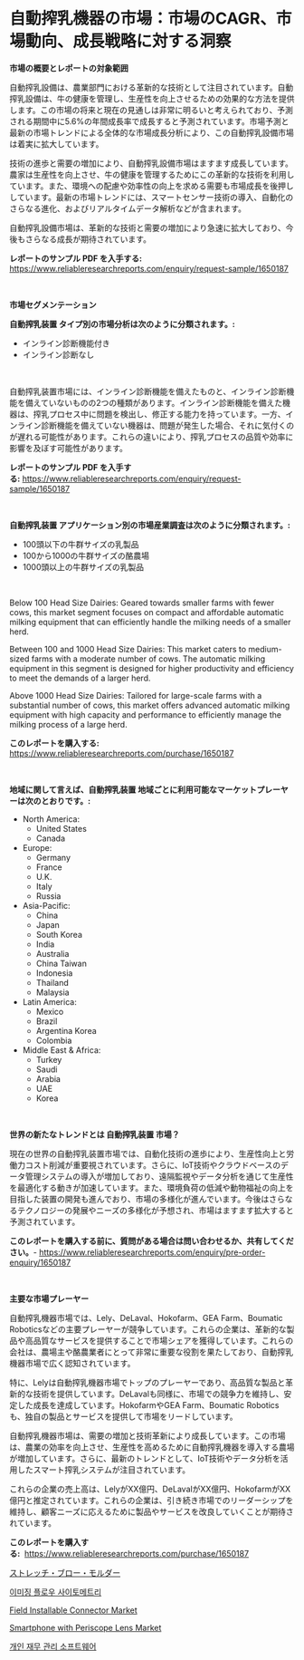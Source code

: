 <p><h1>自動搾乳機器の市場：市場のCAGR、市場動向、成長戦略に対する洞察</h1></p><p><strong>市場の概要とレポートの対象範囲</strong></p>
<p><p>自動搾乳設備は、農業部門における革新的な技術として注目されています。自動搾乳設備は、牛の健康を管理し、生産性を向上させるための効果的な方法を提供します。この市場の将来と現在の見通しは非常に明るいと考えられており、予測される期間中に5.6%の年間成長率で成長すると予測されています。市場予測と最新の市場トレンドによる全体的な市場成長分析により、この自動搾乳設備市場は着実に拡大しています。</p><p>技術の進歩と需要の増加により、自動搾乳設備市場はますます成長しています。農家は生産性を向上させ、牛の健康を管理するためにこの革新的な技術を利用しています。また、環境への配慮や効率性の向上を求める需要も市場成長を後押ししています。最新の市場トレンドには、スマートセンサー技術の導入、自動化のさらなる進化、およびリアルタイムデータ解析などが含まれます。</p><p>自動搾乳設備市場は、革新的な技術と需要の増加により急速に拡大しており、今後もさらなる成長が期待されています。</p></p>
<p><strong>レポートのサンプル PDF を入手する:</strong> <a href="https://www.reliableresearchreports.com/enquiry/request-sample/1650187">https://www.reliableresearchreports.com/enquiry/request-sample/1650187</a></p>
<p>&nbsp;</p>
<p><strong>市場セグメンテーション</strong></p>
<p><strong>自動搾乳装置 タイプ別の市場分析は次のように分類されます。:</strong></p>
<p><ul><li>インライン診断機能付き</li><li>インライン診断なし</li></ul></p>
<p>&nbsp;</p>
<p><p>自動搾乳装置市場には、インライン診断機能を備えたものと、インライン診断機能を備えていないものの2つの種類があります。インライン診断機能を備えた機器は、搾乳プロセス中に問題を検出し、修正する能力を持っています。一方、インライン診断機能を備えていない機器は、問題が発生した場合、それに気付くのが遅れる可能性があります。これらの違いにより、搾乳プロセスの品質や効率に影響を及ぼす可能性があります。</p></p>
<p><strong>レポートのサンプル PDF を入手する:</strong>&nbsp;<a href="https://www.reliableresearchreports.com/enquiry/request-sample/1650187">https://www.reliableresearchreports.com/enquiry/request-sample/1650187</a></p>
<p>&nbsp;</p>
<p><strong> 自動搾乳装置 アプリケーション別の市場産業調査は次のように分類されます。:</strong></p>
<p><ul><li>100頭以下の牛群サイズの乳製品</li><li>100から1000の牛群サイズの酪農場</li><li>1000頭以上の牛群サイズの乳製品</li></ul></p>
<p>&nbsp;</p>
<p><p>Below 100 Head Size Dairies: Geared towards smaller farms with fewer cows, this market segment focuses on compact and affordable automatic milking equipment that can efficiently handle the milking needs of a smaller herd.</p><p>Between 100 and 1000 Head Size Dairies: This market caters to medium-sized farms with a moderate number of cows. The automatic milking equipment in this segment is designed for higher productivity and efficiency to meet the demands of a larger herd.</p><p>Above 1000 Head Size Dairies: Tailored for large-scale farms with a substantial number of cows, this market offers advanced automatic milking equipment with high capacity and performance to efficiently manage the milking process of a large herd.</p></p>
<p><strong>このレポートを購入する:</strong>&nbsp; <a href="https://www.reliableresearchreports.com/purchase/1650187">https://www.reliableresearchreports.com/purchase/1650187</a></p>
<p>&nbsp;</p>
<p><strong>地域に関して言えば、自動搾乳装置 地域ごとに利用可能なマーケットプレーヤーは次のとおりです。:</strong></p>
<p><ul>
    <li>
        North America:
        <ul>
            <li>United States</li>
            <li>Canada</li>
        </ul>
    </li>
    <li>
        Europe:
        <ul>
            <li>Germany</li>
            <li>France</li>
            <li>U.K.</li>
            <li>Italy</li>
            <li>Russia</li>
        </ul>
    </li>
    <li>
        Asia-Pacific:
        <ul>
            <li>China</li>
            <li>Japan</li>
            <li>South Korea</li>
            <li>India</li>
            <li>Australia</li>
            <li>China Taiwan</li>
            <li>Indonesia</li>
            <li>Thailand</li>
            <li>Malaysia</li>
        </ul>
    </li>
    <li>
        Latin America:
        <ul>
            <li>Mexico</li>
            <li>Brazil</li>
            <li>Argentina Korea</li>
            <li>Colombia</li>
        </ul>
    </li>
    <li>
        Middle East & Africa:
        <ul>
            <li>Turkey</li>
            <li>Saudi</li>
            <li>Arabia</li>
            <li>UAE</li>
            <li>Korea</li>
        </ul>
    </li>
    </ul></p>
<p>&nbsp;</p>
<p><strong>世界の新たなトレンドとは 自動搾乳装置 市場？</strong></p>
<p><p>現在の世界の自動搾乳装置市場では、自動化技術の進歩により、生産性向上と労働力コスト削減が重要視されています。さらに、IoT技術やクラウドベースのデータ管理システムの導入が増加しており、遠隔監視やデータ分析を通じて生産性を最適化する動きが加速しています。また、環境負荷の低減や動物福祉の向上を目指した装置の開発も進んでおり、市場の多様化が進んでいます。今後はさらなるテクノロジーの発展やニーズの多様化が予想され、市場はますます拡大すると予測されています。</p></p>
<p><strong>このレポートを購入する前に、質問がある場合は問い合わせるか、共有してください。</strong>- <a href="https://www.reliableresearchreports.com/enquiry/pre-order-enquiry/1650187">https://www.reliableresearchreports.com/enquiry/pre-order-enquiry/1650187</a></p>
<p>&nbsp;</p>
<p><strong>主要な市場プレーヤー</strong></p>
<p><p>自動搾乳機器市場では、Lely、DeLaval、Hokofarm、GEA Farm、Boumatic Roboticsなどの主要プレーヤーが競争しています。これらの企業は、革新的な製品や高品質なサービスを提供することで市場シェアを獲得しています。これらの会社は、農場主や酪農業者にとって非常に重要な役割を果たしており、自動搾乳機器市場で広く認知されています。</p><p>特に、Lelyは自動搾乳機器市場でトップのプレーヤーであり、高品質な製品と革新的な技術を提供しています。DeLavalも同様に、市場での競争力を維持し、安定した成長を達成しています。HokofarmやGEA Farm、Boumatic Roboticsも、独自の製品とサービスを提供して市場をリードしています。</p><p>自動搾乳機器市場は、需要の増加と技術革新により成長しています。この市場は、農業の効率を向上させ、生産性を高めるために自動搾乳機器を導入する農場が増加しています。さらに、最新のトレンドとして、IoT技術やデータ分析を活用したスマート搾乳システムが注目されています。</p><p>これらの企業の売上高は、LelyがXX億円、DeLavalがXX億円、HokofarmがXX億円と推定されています。これらの企業は、引き続き市場でのリーダーシップを維持し、顧客ニーズに応えるために製品やサービスを改良していくことが期待されています。</p></p>
<p><strong>このレポートを購入する:</strong>&nbsp;&nbsp;<a href="https://www.reliableresearchreports.com/purchase/1650187">https://www.reliableresearchreports.com/purchase/1650187</a></p>
<p><p><a href="https://github.com/AriMuller2009/Market-Research-Report-List-1/blob/main/27577789943.md">ストレッチ・ブロー・モルダー</a></p><p><a href="https://medium.com/@hershelkris/%EC%9D%B4%EB%AF%B8%EC%A7%95-%ED%94%8C%EB%A1%9C%EC%9A%B0-%EC%84%B8%ED%8F%AC%EB%B6%84%EC%84%9D-%EC%8B%9C%EC%9E%A5-%EB%B3%B4%EA%B3%A0%EC%84%9C%EB%8A%94-%EC%9D%B4-%EC%8B%9C%EC%9E%A5%EC%9D%98-%EC%B5%9C%EC%8B%A0-%EB%8F%99%ED%96%A5%EA%B3%BC-%EC%84%B1%EC%9E%A5-%EA%B8%B0%ED%9A%8C%EB%A5%BC-%EB%B3%B4%EC%97%AC%EC%A4%8D%EB%8B%88%EB%8B%A4-fd8e00462f76">이미징 플로우 사이토메트리</a></p><p><a href="https://github.com/singletonthaxterkelliehr2df/Market-Research-Report-List-1/blob/main/field-installable-connector-market.md">Field Installable Connector Market</a></p><p><a href="https://github.com/kufem1/Market-Research-Report-List-1/blob/main/smartphone-with-periscope-lens-market.md">Smartphone with Periscope Lens Market</a></p><p><a href="https://github.com/JeromeRtyau89966/Market-Research-Report-List-1/blob/main/25371629334.md">개인 재무 관리 소프트웨어</a></p></p>